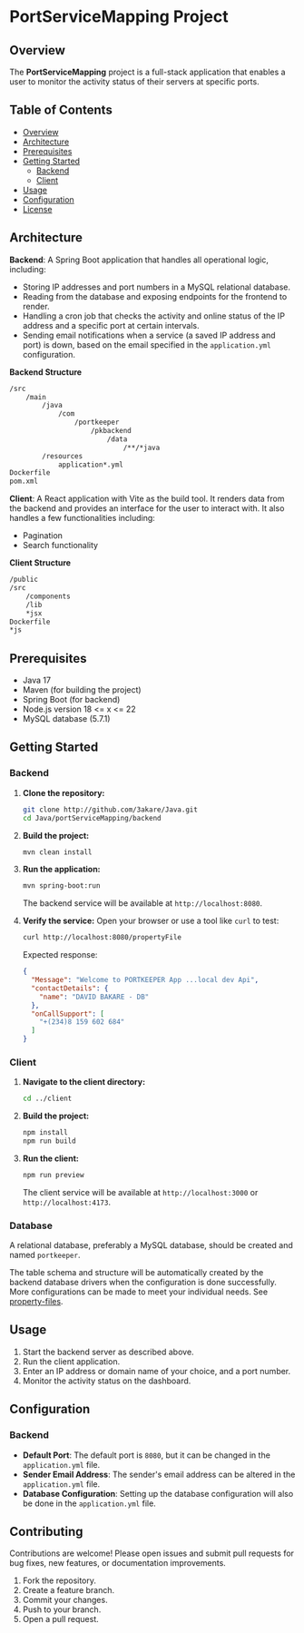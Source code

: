 # PortServiceMapping Project
## Overview
The **PortServiceMapping** project is a full-stack application that enables a user to monitor the activity status of their servers at specific ports.

## Table of Contents
- [Overview](#overview)
- [Architecture](#architecture)
- [Prerequisites](#prerequisites)
- [Getting Started](#getting-started)
  - [Backend](#backend)
  - [Client](#client)
- [Usage](#usage)
- [Configuration](#configuration)
- [License](#license)

## Architecture
**Backend**: A Spring Boot application that handles all operational logic, including:
- Storing IP addresses and port numbers in a MySQL relational database.
- Reading from the database and exposing endpoints for the frontend to render.
- Handling a cron job that checks the activity and online status of the IP address and a specific port at certain intervals.
- Sending email notifications when a service (a saved IP address and port) is down, based on the email specified in the `application.yml` configuration.

**Backend Structure**
```bash
/src
    /main
        /java
            /com
                /portkeeper
                    /pkbackend
                        /data
                            /**/*java
        /resources
            application*.yml
Dockerfile
pom.xml
```

**Client**: A React application with Vite as the build tool. It renders data from the backend and provides an interface for the user to interact with. It also handles a few functionalities including:
- Pagination
- Search functionality

**Client Structure**
```bash
/public
/src
    /components
    /lib
    *jsx
Dockerfile
*js
```

## Prerequisites
- Java 17
- Maven (for building the project)
- Spring Boot (for backend)
- Node.js version 18 <= x <= 22
- MySQL database (5.7.1)

## Getting Started

### Backend

1. **Clone the repository:**
   ```bash
   git clone http://github.com/3akare/Java.git
   cd Java/portServiceMapping/backend
   ```

2. **Build the project:**
   ```bash
   mvn clean install
   ```

3. **Run the application:**
   ```bash
   mvn spring-boot:run
   ```
   The backend service will be available at `http://localhost:8080`.

4. **Verify the service:**
   Open your browser or use a tool like `curl` to test:
   ```bash
   curl http://localhost:8080/propertyFile
   ```
   Expected response:
   ```json
   {
     "Message": "Welcome to PORTKEEPER App ...local dev Api",
     "contactDetails": {
       "name": "DAVID BAKARE - DB"
     },
     "onCallSupport": [
       "+(234)8 159 602 684"
     ]
   }
   ```

### Client

1. **Navigate to the client directory:**
   ```bash
   cd ../client
   ```

2. **Build the project:**
   ```bash
   npm install
   npm run build
   ```

3. **Run the client:**
   ```bash
   npm run preview
   ```
   The client service will be available at `http://localhost:3000` or `http://localhost:4173`.

### Database
A relational database, preferably a MySQL database, should be created and named `portkeeper`. 

The table schema and structure will be automatically created by the backend database drivers when the configuration is done successfully. More configurations can be made to meet your individual needs. See [property-files](https://www.ibm.com/docs/en/sim/7.0.2?topic=files-properties).

## Usage

1. Start the backend server as described above.
2. Run the client application.
3. Enter an IP address or domain name of your choice, and a port number.
4. Monitor the activity status on the dashboard.

## Configuration

### Backend
- **Default Port**: The default port is `8080`, but it can be changed in the `application.yml` file.
- **Sender Email Address**: The sender's email address can be altered in the `application.yml` file.
- **Database Configuration**: Setting up the database configuration will also be done in the `application.yml` file.

## Contributing

Contributions are welcome! Please open issues and submit pull requests for bug fixes, new features, or documentation improvements.

1. Fork the repository.
2. Create a feature branch.
3. Commit your changes.
4. Push to your branch.
5. Open a pull request.
